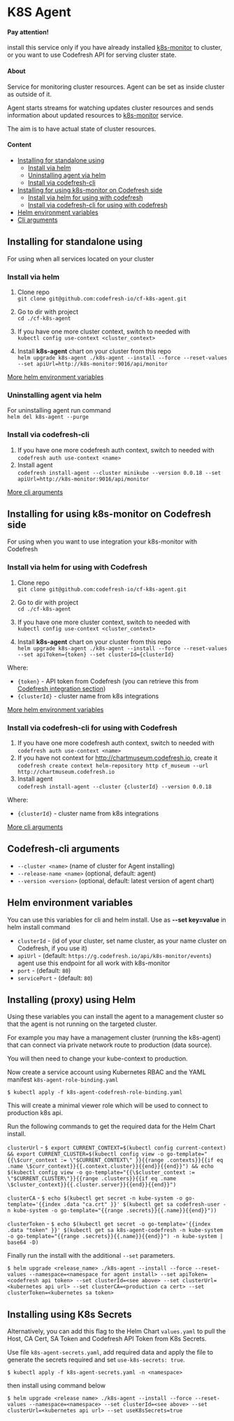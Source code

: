 # K8S Agent
#### Pay attention! 
install this service only if you have already installed [k8s-monitor](https://github.com/codefresh-io/cf-k8s-monitor) to cluster, or you want to use Codefresh API  for serving cluster state.

#### About
Service for monitoring cluster resources. Agent can be set as inside cluster as outside of it.

Agent starts streams for watching updates cluster resources and sends information about updated resources to [k8s-monitor](https://github.com/codefresh-io/cf-k8s-monitor) service.

The aim is to have actual state of cluster resources.

#### Content

* [Installing for standalone using](#installing-for-standalone-using)
  * [Install via helm](#install-via-helm)
  * [Uninstalling agent via helm](#uninstalling-agent-via-helm )
  * [Install via codefresh-cli](#install-via-codefresh-cli)
* [Installing for using k8s-monitor on Codefresh side](#installing-for-using-k8s-monitor-on-codefresh-side)
  * [Install via helm for using with codefresh](#install-via-helm-for-using-with-codefresh)
  * [Install via codefresh-cli for using with codefresh](#install-via-codefresh-cli-for-using-with-codefresh)
* [Helm environment variables](#helm-environment-variables)
* [Cli arguments](#codefresh-cli-arguments)

## Installing for standalone using

For using when all services located on your cluster

### Install via helm

1) Clone repo  
`git clone git@github.com:codefresh-io/cf-k8s-agent.git`

2) Go to dir with project  
`cd ./cf-k8s-agent` 

3) If you have one more cluster context, switch to needed with  
`kubectl config use-context <cluster_context>`  

4) Install **k8s-agent** chart on your cluster from this repo  
`helm upgrade k8s-agent ./k8s-agent --install --force --reset-values --set apiUrl=http://k8s-monitor:9016/api/monitor`

[More helm environment variables](#helm-environment-variables)  

### Uninstalling agent via helm 
For uninstalling agent run command  
`helm del k8s-agent --purge`

### Install via codefresh-cli

1) If you have one more codefresh auth context, switch to needed with
`codefresh auth use-context <name>`
2) Install agent  
`codefresh install-agent --cluster minikube --version 0.0.18 --set apiUrl=http://k8s-monitor:9016/api/monitor`
 
[More cli arguments](#codefresh-cli-arguments)

## Installing for using k8s-monitor on Codefresh side

For using when you want to use integration your k8s-monitor with Codefresh 

### Install via helm for using with Codefresh

1) Clone repo  
`git clone git@github.com:codefresh-io/cf-k8s-agent.git`

2) Go to dir with project  
`cd ./cf-k8s-agent` 

3) If you have one more cluster context, switch to needed with  
`kubectl config use-context <cluster_context>`  

4) Install **k8s-agent** chart on your cluster from this repo  
`helm upgrade k8s-agent ./k8s-agent --install --force --reset-values --set apiToken={token} --set clusterId={clusterId}`

Where: 
- `{token}` - API token from Codefresh (you can retrieve this from [Codefresh integration section](https://g.codefresh.io/account-admin/account-conf/tokens))
- `{clusterId}` - cluster name from k8s integrations

[More helm environment variables](#helm-environment-variables)   
    
### Install via codefresh-cli for using with Codefresh
1) If you have one more codefresh auth context, switch to needed with
`codefresh auth use-context <name>`
2) If you have not context for http://chartmuseum.codefresh.io, create it
`codefresh create context helm-repository http cf_museum --url http://chartmuseum.codefresh.io`
3) Install agent  
`codefresh install-agent --cluster {clusterId} --version 0.0.18`

Where: 
- `{clusterId}` - cluster name from k8s integrations

[More cli arguments](#codefresh-cli-arguments)

## Codefresh-cli arguments
* `--cluster <name>` (name of cluster for Agent installing)
* `--release-name <name>` (optional, default: agent)  
* `--version <version>` (optional, default: latest version of agent chart)


## Helm environment variables
You can use this variables for cli and helm install. Use as **--set key=value** in helm install command
* `clusterId` - (id of your cluster, set name cluster, as your name cluster on Codefresh, if you use it)
* `apiUrl` - (default: `https://g.codefresh.io/api/k8s-monitor/events`) agent use this endpoint for all work with k8s-monitor 
* `port` - (default: `80`)
* `servicePort` - (default: `80`)

## Installing (proxy) using Helm
Using these variables you can install the agent to a management cluster so that the agent is not running on the targeted cluster.

For example you may have a management cluster (running the k8s-agent) that can connect via private network route to production (data source).

You will then need to change your kube-context to production.

Now create a service account using Kubernetes RBAC and the YAML manifest `k8s-agent-role-binding.yaml`

`$ kubectl apply -f k8s-agent-codefresh-role-binding.yaml`

This will create a minimal viewer role which will be used to connect to production k8s api.

Run the following commands to get the required data for the Helm Chart install.

`clusterUrl` - `$ export CURRENT_CONTEXT=$(kubectl config current-context) && export CURRENT_CLUSTER=$(kubectl config view -o go-template="{{\$curr_context := \"$CURRENT_CONTEXT\" }}{{range .contexts}}{{if eq .name \$curr_context}}{{.context.cluster}}{{end}}{{end}}") && echo $(kubectl config view -o go-template="{{\$cluster_context := \"$CURRENT_CLUSTER\"}}{{range .clusters}}{{if eq .name \$cluster_context}}{{.cluster.server}}{{end}}{{end}}")`

`clusterCA` - `$ echo $(kubectl get secret -n kube-system -o go-template='{{index .data "ca.crt" }}' $(kubectl get sa codefresh-user -n kube-system -o go-template="{{range .secrets}}{{.name}}{{end}}"))`

`clusterToken` - `$ echo $(kubectl get secret -o go-template='{{index .data "token" }}' $(kubectl get sa k8s-agent-codefresh -n kube-system -o go-template="{{range .secrets}}{{.name}}{{end}}") -n kube-system | base64 -D)`

Finally run the install with the additional `--set` parameters.

`$ helm upgrade <release_name> ./k8s-agent --install --force --reset-values --namespace=<namespace for agent install> --set apiToken=<codefresh api token> --set clusterId=<see above> --set clusterUrl=<kubernetes api url> --set clusterCA=<production ca cert> --set clusterToken=<kubernetes sa token>`

## Installing using K8s Secrets

Alternatively, you can add this flag to the Helm Chart `values.yaml` to pull the Host, CA Cert, SA Token and Codefresh API Token from K8s Secrets.

Use file `k8s-agent-secrets.yaml`, add required data and apply the file to generate the secrets required and set `use-k8s-secrets: true`.

`$ kubectl apply -f k8s-agent-secrets.yaml -n <namespace>`

then install using command below

`$ helm upgrade <release name> ./k8s-agent --install --force --reset-values --namespace=<namespace> --set clusterId=<see above> --set clusterUrl=<kubernetes api url> --set useK8sSecrets=true`
